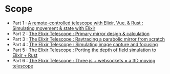 # Scope

- Part 1 : [A remote-controlled telescope with Elixir, Vue, & Rust : Simulating movement & state with Elixir](https://lucassifoni.info/blog/Scope-sim/)
- Part 2 : [The Elixir Telescope : Primary mirror design & calculation](https://lucassifoni.info/blog/Scope-sim-2/)
- Part 3 : [The Elixir Telescope : Raytracing a parabolic mirror from scratch](https://lucassifoni.info/blog/Scope-sim-3/)
- Part 4 : [The Elixir Telescope : Simulating image capture and focusing](https://lucassifoni.info/blog/Scope-sim-4/)
- Part 5 : [The Elixir Telescope : Porting the depth of field simulation to Elixir + Rust](https://lucassifoni.info/blog/Scope-sim-5/)
- Part 6 : [The Elixir Telescope : Three.js + websockets = a 3D moving telescope](https://lucassifoni.info/blog/Scope-sim-6/)
